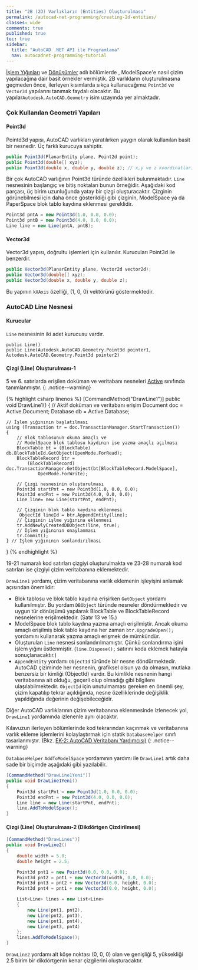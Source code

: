 ```yaml
---
title: "2B (2D) Varlıkların (Entities) Oluşturulması"
permalink: /autocad-net-programming/creating-2d-entities/
classes: wide
comments: true
published: true
toc: true
sidebar:
  title: "AutoCAD .NET API ile Programlama"
  nav: autocadnet-programming-tutorial
---
```


[İşlem Yığınları](/autocad-net-programming/autocad-net-transactions/) ve [Dönüşümler](/autocad-net-programming/transformations/) adlı bölümlerde , ModelSpace'e nasıl çizim yapılacağına dair basit örnekler vermiştik. 2B varlıkların oluşturulmasına geçmeden önce, ilerleyen kısımlarda sıkça kullanacağımız `Point3d` ve `Vector3d` yapılarını tanımak faydalı olacaktır. Bu yapılar`Autodesk.AutoCAD.Geometry` isim uzayında yer almaktadır.

### Çok Kullanılan Geometri Yapıları

#### Point3d

Pointd3d yapısı, AutoCAD varlıkları yaratılırken yaygın olarak kullanılan basit bir nesnedir. Üç farklı kurucuya sahiptir.

```c#
public Point3d(PlanarEntity plane, Point2d point);
public Point3d(double[] xyz);
public Point3d(double x, double y, double z); // x,y ve z koordinatları ile 3B bir nokta oluşturur
```

Bir çok AutoCAD varlığının Point3d türünde özellikleri bulunmaktadır. `Line` nesnesinin başlangıç ve bitiş noktaları bunun örneğidir. Aşağıdaki kod parçası, üç birim uzunluğunda yatay bir çizgi oluşturacaktır. Çizginin görünebilmesi için daha önce gösterildiği gibi çizginin, ModelSpace ya da PaperSpace blok tablo kaydına eklenmesi gereklidir.

```c#
Point3d pntA = new Point3d(1.0, 0.0, 0.0);
Point3d pntB = new Point3d(4.0, 0.0, 0.0);
Line line = new Line(pntA, pntB);
```

#### Vector3d

Vector3d yapısı, doğrultu işlemleri için kullanılır. Kurucuları Point3d ile benzerdir.

```c#
public Vector3d(PlanarEntity plane, Vector2d vector2d);
public Vector3d(double[] xyz);
public Vector3d(double x, double y, double z);
```

Bu yapının `kXAxis` özelliği, (1, 0, 0)  vektörünü göstermektedir.

### AutoCAD Line Nesnesi

#### Kurucular

`Line` nesnesinin iki adet kurucusu vardır.

```
public Line()
public Line(Autodesk.AutoCAD.Geometry.Point3d pointer1, Autodesk.AutoCAD.Geometry.Point3d pointer2)
```

#### Çizgi (Line) Oluşturulması-1

5 ve 6. satırlarda erişilen doküman ve veritabanı nesneleri [Active](/autocad-net-programming/runtime-active-helper/) sınıfında tanımlanmıştır.
{: .notice--warning}

{% highlight csharp linenos %}
[CommandMethod("DrawLine1")]
public void DrawLine1()
{
	// Aktif doküman ve veritabanı erişim
	Document doc = Active.Document;
	Database db = Active.Database;

	// İşlem yığınının başlatılması
	using (Transaction tr = doc.TransactionManager.StartTransaction())
	{
		// Blok tablosunun okuma amaçlı ve
		// ModelSpace blok tablosu kaydının ise yazma amaçlı açılması 
		BlockTable bt = (BlockTable) db.BlockTableId.GetObject(OpenMode.ForRead);
		BlockTableRecord btr =
			(BlockTableRecord) doc.TransactionManager.GetObject(bt[BlockTableRecord.ModelSpace],
				OpenMode.ForWrite);
	
		// Çizgi nesnesinin oluşturulması
		Point3d startPnt = new Point3d(1.0, 0.0, 0.0);
		Point3d endPnt = new Point3d(4.0, 0.0, 0.0);
		Line line= new Line(startPnt, endPnt);
	
		// Çizginin blok tablo kaydına eklenmesi
		 ObjectId lineId = btr.AppendEntity(line);
		// Çizginin işlme yığınına eklenmesi
		tr.AddNewlyCreatedDBObject(line, true);
		// İşlem yığınının onaylanması
		tr.Commit();
	} // İşlem yığınının sonlandırılması
}
{% endhighlight %}

19-21 numaralı kod satırları çizgiyi oluşturulmakta ve 23-28 numaralı kod satırları ise çizgiyi çizim veritabanına eklemektedir.

`DrawLine1` yordamı, çizim veritabanına varlık eklemenin işleyişini anlamak açısından önemlidir:

- Blok tablosu ve blok tablo kaydına erişirken `GetObject` yordamı kullanılmıştır. Bu yordam `DBObject` türünde nesneler döndürmektedir ve uygun tür dönüşümü yapılarak BlockTable ve BlockTableRecord nesnelerine erişilmektedir. (Satır 13 ve 15.)
- ModelSpace blok tablo kaydına yazma amaçlı erişilmiştir. Ancak okuma amaçlı erişilmiş blok tablo kaydına her zaman `btr.UpgradeOpen();` yordamını kullanarak yazma amaçlı erişmek de mümkündür.
- Oluşturulan `Line` nesnesi sonlandırılmamıştır. Çünkü sonlandırma işini işlem yığını üstlenmiştir. (`line.Dispose();` satırını koda eklemek hatayla sonuçlanacaktır.)
- `AppendEntity` yordamı `ObjectId` türünde bir nesne döndürmektedir. AutoCAD çiziminde her nesnenin, grafiksel olsun ya da olmasın, mutlaka benzersiz bir kimliği (ObjectId) vardır. Bu kimlikle nesnenin hangi veritabanına ait olduğu, geçerli olup olmadığı gibi bilgilere ulaşılabilmektedir. `ObjectId` için unutulmaması gereken en önemli şey, çizim kapatılıp tekrar açıldığında, nesne özelliklerinde değişiklik yapıldığında değerinin değişebileceğidir.

Diğer AutoCAD varlıklarının çizim veritabanına eklenmesinde izlenecek yol, `DrawLine1` yordamında izlenenle aynı olacaktır. 

Kılavuzun ilerleyen bölümlerinde kod tekrarından kaçınmak ve veritabanına varlık ekleme işlemlerini kolaylaştırmak için statik `DatabaseHelper` sınıfı tasarlanmıştır. (Bkz. [EK-2: AutoCAD Veritabanı Yardımcısı)](/autocad-net-programming/databese-helper/)
{: .notice--warning}

`DatabaseHelper` `AddToModelSpace` yordamının yardımı ile `DrawLine1` artık daha sade bir biçimde aşağıdaki gibi yazılabilir.

```c#
[CommandMethod("DrawLine1Yeni")]
public void DrawLine1Yeni()
{
	Point3d startPnt = new Point3d(1.0, 0.0, 0.0);
	Point3d endPnt = new Point3d(4.0, 0.0, 0.0);
	Line line = new Line(startPnt, endPnt);
	line.AddToModelSpace();
}
```

#### Çizgi (Line) Oluşturulması-2 (Dikdörtgen Çizdirilmesi)

```c#
[CommandMethod("DrawLines")]
public void DrawLine2()
{
	double width = 5.0;
	double height = 2.5;

	Point3d pnt1 = new Point3d(0.0, 0.0, 0.0);
	Point3d pnt2 = pnt1 + new Vector3d(width, 0.0, 0.0);
	Point3d pnt3 = pnt2 + new Vector3d(0.0, height, 0.0);
	Point3d pnt4 = pnt1 + new Vector3d(0.0, height, 0.0);

	List<Line> lines = new List<Line>
	{
		new Line(pnt1, pnt2),
		new Line(pnt2, pnt3),
		new Line(pnt1, pnt4),
		new Line(pnt3, pnt4)
	};
	lines.AddToModelSpace();
}
```

`DrawLine2` yordamı alt köşe noktası (0, 0, 0) olan ve genişliği 5, yüksekliği 2.5 birim bir dikdörtgenin kenar çizgilerini oluşturacaktır.
